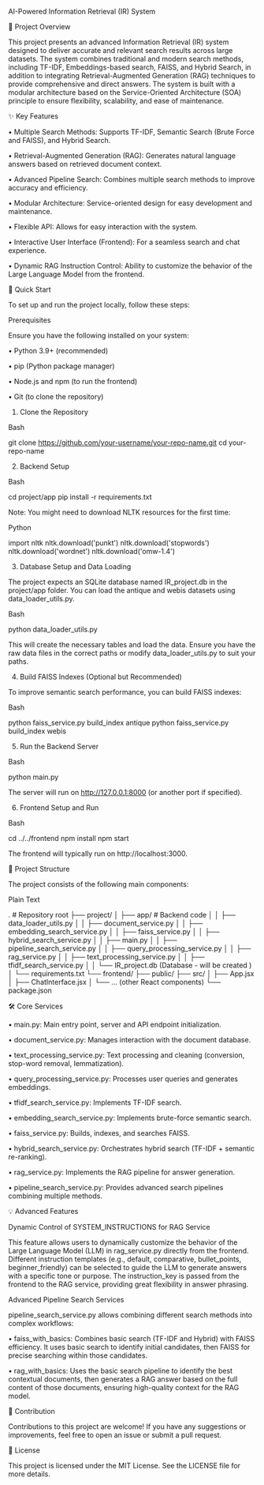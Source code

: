AI-Powered Information Retrieval (IR) System







🌟 Project Overview

This project presents an advanced Information Retrieval (IR) system designed to deliver accurate and relevant search results across large datasets. The system combines traditional and modern search methods, including TF-IDF, Embeddings-based search, FAISS, and Hybrid Search, in addition to integrating Retrieval-Augmented Generation (RAG) techniques to provide comprehensive and direct answers. The system is built with a modular architecture based on the Service-Oriented Architecture (SOA) principle to ensure flexibility, scalability, and ease of maintenance.

✨ Key Features

•
Multiple Search Methods: Supports TF-IDF, Semantic Search (Brute Force and FAISS), and Hybrid Search.

•
Retrieval-Augmented Generation (RAG): Generates natural language answers based on retrieved document context.

•
Advanced Pipeline Search: Combines multiple search methods to improve accuracy and efficiency.

•
Modular Architecture: Service-oriented design for easy development and maintenance.

•
Flexible API: Allows for easy interaction with the system.

•
Interactive User Interface (Frontend): For a seamless search and chat experience.

•
Dynamic RAG Instruction Control: Ability to customize the behavior of the Large Language Model from the frontend.

🚀 Quick Start

To set up and run the project locally, follow these steps:

Prerequisites

Ensure you have the following installed on your system:

•
Python 3.9+ (recommended)

•
pip (Python package manager)

•
Node.js and npm (to run the frontend)

•
Git (to clone the repository)

1. Clone the Repository

Bash


git clone https://github.com/your-username/your-repo-name.git
cd your-repo-name


2. Backend Setup

Bash


cd project/app
pip install -r requirements.txt


Note: You might need to download NLTK resources for the first time:

Python


import nltk
nltk.download(\'punkt\')
nltk.download(\'stopwords\')
nltk.download(\'wordnet\')
nltk.download(\'omw-1.4\')


3. Database Setup and Data Loading

The project expects an SQLite database named IR_project.db in the project/app folder. You can load the antique and webis datasets using data_loader_utils.py.

Bash


python data_loader_utils.py


This will create the necessary tables and load the data. Ensure you have the raw data files in the correct paths or modify data_loader_utils.py to suit your paths.

4. Build FAISS Indexes (Optional but Recommended)

To improve semantic search performance, you can build FAISS indexes:

Bash


python faiss_service.py build_index antique
python faiss_service.py build_index webis


5. Run the Backend Server

Bash


python main.py


The server will run on http://127.0.0.1:8000 (or another port if specified).

6. Frontend Setup and Run

Bash


cd ../../frontend
npm install
npm start


The frontend will typically run on http://localhost:3000.

📂 Project Structure

The project consists of the following main components:

Plain Text


. # Repository root
├── project/
│   ├── app/ # Backend code
│   │   ├── data_loader_utils.py
│   │   ├── document_service.py
│   │   ├── embedding_search_service.py
│   │   ├── faiss_service.py
│   │   ├── hybrid_search_service.py
│   │   ├── main.py
│   │   ├── pipeline_search_service.py
│   │   ├── query_processing_service.py
│   │   ├── rag_service.py
│   │   ├── text_processing_service.py
│   │   ├── tfidf_search_service.py
│   │   └── IR_project.db (Database - will be created )
│   └── requirements.txt
└── frontend/
    ├── public/
    ├── src/
    │   ├── App.jsx
    │   ├── ChatInterface.jsx
    │   └── ... (other React components)
    └── package.json


🛠️ Core Services

•
main.py: Main entry point, server and API endpoint initialization.

•
document_service.py: Manages interaction with the document database.

•
text_processing_service.py: Text processing and cleaning (conversion, stop-word removal, lemmatization).

•
query_processing_service.py: Processes user queries and generates embeddings.

•
tfidf_search_service.py: Implements TF-IDF search.

•
embedding_search_service.py: Implements brute-force semantic search.

•
faiss_service.py: Builds, indexes, and searches FAISS.

•
hybrid_search_service.py: Orchestrates hybrid search (TF-IDF + semantic re-ranking).

•
rag_service.py: Implements the RAG pipeline for answer generation.

•
pipeline_search_service.py: Provides advanced search pipelines combining multiple methods.


💡 Advanced Features

Dynamic Control of SYSTEM_INSTRUCTIONS for RAG Service

This feature allows users to dynamically customize the behavior of the Large Language Model (LLM) in rag_service.py directly from the frontend. Different instruction templates (e.g., default, comparative, bullet_points, beginner_friendly) can be selected to guide the LLM to generate answers with a specific tone or purpose. The instruction_key is passed from the frontend to the RAG service, providing great flexibility in answer phrasing.

Advanced Pipeline Search Services

pipeline_search_service.py allows combining different search methods into complex workflows:

•
faiss_with_basics: Combines basic search (TF-IDF and Hybrid) with FAISS efficiency. It uses basic search to identify initial candidates, then FAISS for precise searching within those candidates.

•
rag_with_basics: Uses the basic search pipeline to identify the best contextual documents, then generates a RAG answer based on the full content of those documents, ensuring high-quality context for the RAG model.

🤝 Contribution

Contributions to this project are welcome! If you have any suggestions or improvements, feel free to open an issue or submit a pull request.

📄 License

This project is licensed under the MIT License. See the LICENSE file for more details.

